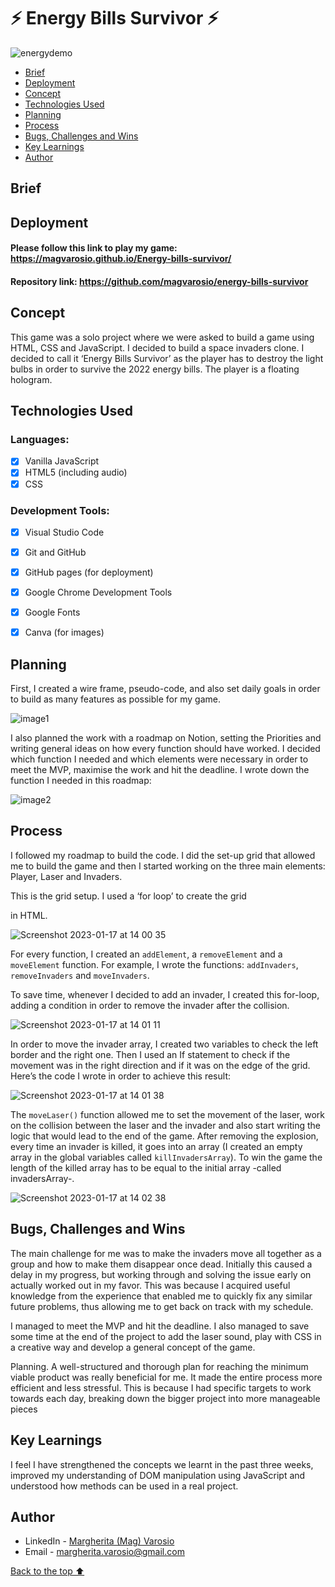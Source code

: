 <a id="idtext"></a>

# ⚡️ Energy Bills Survivor ⚡️


![energydemo](https://user-images.githubusercontent.com/112773333/212915431-e2005bb2-ee55-4c3d-bd44-6723f8cf4ea8.gif)

- [Brief](#brief)
- [Deployment](#deployment)
- [Concept](#concept)
- [Technologies Used](#technologies-used)
- [Planning](#planning)
- [Process](#process)
- [Bugs, Challenges and Wins](#bugs-challenges-and-wins)
- [Key Learnings](#key-learnings)
- [Author](#authors)


## Brief

## Deployment

#### Please follow this link to play my game: https://magvarosio.github.io/Energy-bills-survivor/

#### Repository link: https://github.com/magvarosio/energy-bills-survivor

## Concept
This game was a solo project where we were asked to build a game using HTML, CSS and JavaScript. I decided to build a space invaders clone. I decided to call it  ‘Energy Bills Survivor’ as the player has to destroy the light bulbs in order to survive the 2022 energy bills. The player is a floating hologram.

## Technologies Used

### Languages:

- [x] Vanilla JavaScript
- [x] HTML5 (including audio)
- [x] CSS

### Development Tools:

- [x] Visual Studio Code
- [x] Git and GitHub
- [x] GitHub pages (for deployment)
- [x] Google Chrome Development Tools
- [x] Google Fonts
- [x] Canva (for images)


## Planning

First, I created a wire frame, pseudo-code, and also set daily goals in order to build as many features as possible for my game.

![image1](https://user-images.githubusercontent.com/112773333/212917901-a17ac7b4-b520-4f76-b871-17c17610a339.png)

I also planned the work with a roadmap on Notion, setting the Priorities and writing general ideas on how every function should have worked. I decided which function I needed and which elements were necessary in order to meet the MVP, maximise the work and hit the deadline. I wrote down the function I needed in this roadmap:

![image2](https://user-images.githubusercontent.com/112773333/212918000-f0c890a8-09ad-4568-b981-451e6e1ca1b9.png)

## Process

I followed my roadmap to build the code. I did the set-up grid that allowed me to build the game and then I started working on the three main elements: Player, Laser and Invaders. 

This is the grid setup. I used a ‘for loop’ to create the grid <div> in HTML. 

![Screenshot 2023-01-17 at 14 00 35](https://user-images.githubusercontent.com/112773333/212918296-17bfe653-a43c-48b5-8652-8e5a16b7b2a9.png)

For every function, I created an `addElement`, a `removeElement` and a `moveElement` function. For example, I wrote the functions:  `addInvaders`, `removeInvaders` and `moveInvaders`. 

To save time, whenever I decided to add an invader, I created this for-loop, adding a condition in order to remove the invader after the collision.


![Screenshot 2023-01-17 at 14 01 11](https://user-images.githubusercontent.com/112773333/212918460-f972c09e-b61b-40f3-9a60-76f32e6ad519.png)

In order to move the invader array, I created two variables to check the left border and the right one. Then I used an If statement to check if the movement was in the right direction and if it was on the edge of the grid. 
Here’s the code I wrote in order to achieve this result: 

![Screenshot 2023-01-17 at 14 01 38](https://user-images.githubusercontent.com/112773333/212918566-3194f4a9-35de-4fd2-924b-fbda7fa1d29a.png)

The `moveLaser()` function allowed me to set the movement of the laser, work on the collision between the laser and the invader and also start writing the logic that would lead to the end of the game. 
After removing the explosion, every time an invader is killed, it goes into an array (I created an empty array in the global variables called `killInvadersArray`). To win the game the length of the killed array has to be equal to the initial array -called invadersArray-.  

![Screenshot 2023-01-17 at 14 02 38](https://user-images.githubusercontent.com/112773333/212918782-2dd72788-1ab9-4e4f-92fe-48cb51443c6f.png)



## Bugs, Challenges and Wins

The main challenge for me was to make the invaders move all together as a group and how to make them disappear once dead.
Initially this caused a delay in my progress, but working through and solving the issue early on actually worked out in my favor. This was because I acquired useful knowledge from the experience that enabled me to quickly fix any similar future problems, thus allowing me to get back on track with my schedule.

I managed to meet the MVP and hit the deadline. I also managed to save some time at the end of the project to add the laser sound, play with CSS in a creative way and develop a general concept of the game.

Planning. A well-structured and thorough plan for reaching the minimum viable product was really beneficial for me. It made the entire process more efficient and less stressful. This is because I had specific targets to work towards each day, breaking down the bigger project into more manageable pieces

## Key Learnings

I feel I have strengthened the concepts we learnt in the past three weeks, improved my understanding of DOM manipulation using JavaScript and understood how methods can be used in a real project. 

## Author

- LinkedIn - [Margherita (Mag) Varosio](https://www.linkedin.com/in/margherita-varosio/)
- Email - margherita.varosio@gmail.com

[Back to the top ⬆️](#idtext)
